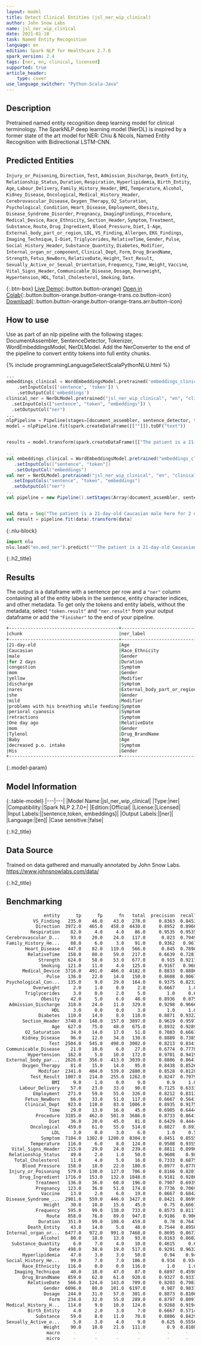 ```yaml
---
layout: model
title: Detect Clinical Entities (jsl_ner_wip_clinical)
author: John Snow Labs
name: jsl_ner_wip_clinical
date: 2021-01-18
task: Named Entity Recognition
language: en
edition: Spark NLP for Healthcare 2.7.0
spark_version: 2.4
tags: [ner, en, clinical, licensed]
supported: true
article_header:
    type: cover
use_language_switcher: "Python-Scala-Java"
---
```



## Description


Pretrained named entity recognition deep learning model for clinical terminology. The SparkNLP deep learning model (NerDL) is inspired by a former state of the art model for NER: Chiu & Nicols, Named Entity Recognition with Bidirectional LSTM-CNN. 


## Predicted Entities 
`Injury_or_Poisoning`, `Direction`, `Test`, `Admission_Discharge`, `Death_Entity`, `Relationship_Status`, `Duration`, `Respiration`, `Hyperlipidemia`, `Birth_Entity`, `Age`, `Labour_Delivery`, `Family_History_Header`, `BMI`, `Temperature`, `Alcohol`, `Kidney_Disease`, `Oncological`, `Medical_History_Header`, `Cerebrovascular_Disease`, `Oxygen_Therapy`, `O2_Saturation`, `Psychological_Condition`, `Heart_Disease`, `Employment`, `Obesity`, `Disease_Syndrome_Disorder`, `Pregnancy`, `ImagingFindings`, `Procedure`, `Medical_Device`, `Race_Ethnicity`, `Section_Header`, `Symptom`, `Treatment`, `Substance`, `Route`, `Drug_Ingredient`, `Blood_Pressure`, `Diet`, `I-Age`, `External_body_part_or_region`, `LDL`, `VS_Finding`, `Allergen`, `EKG_Findings`, `Imaging_Technique`, `I-Diet`, `Triglycerides`, `RelativeTime`, `Gender`, `Pulse`, `Social_History_Header`, `Substance_Quantity`, `Diabetes`, `Modifier`, `Internal_organ_or_component`, `Clinical_Dept`, `Form`, `Drug_BrandName`, `Strength`, `Fetus_NewBorn`, `RelativeDate`, `Height`, `Test_Result`, `Sexually_Active_or_Sexual_Orientation`, `Frequency`, `Time`, `Weight`, `Vaccine`, `Vital_Signs_Header`, `Communicable_Disease`, `Dosage`, `Overweight`, `Hypertension`, `HDL`, `Total_Cholesterol`, `Smoking`, `Date`.


{:.btn-box}
[Live Demo](https://demo.johnsnowlabs.com/healthcare/NER_JSL/){:.button.button-orange}
[Open in Colab](https://colab.research.google.com/github/JohnSnowLabs/spark-nlp-workshop/blob/master/tutorials/streamlit_notebooks/healthcare/NER_JSL.ipynb){:.button.button-orange.button-orange-trans.co.button-icon}
[Download](https://s3.amazonaws.com/auxdata.johnsnowlabs.com/clinical/models/jsl_ner_wip_clinical_en_2.6.5_2.4_1609505628141.zip){:.button.button-orange.button-orange-trans.arr.button-icon}




## How to use


Use as part of an nlp pipeline with the following stages: DocumentAssembler, SentenceDetector, Tokenizer, WordEmbeddingsModel, NerDLModel. Add the NerConverter to the end of the pipeline to convert entity tokens into full entity chunks.


<div class="tabs-box" markdown="1">


{% include programmingLanguageSelectScalaPythonNLU.html %}




```python
...
embeddings_clinical = WordEmbeddingsModel.pretrained('embeddings_clinical', 'en', 'clinical/models') \
    .setInputCols(['sentence', 'token']) \
    .setOutputCol('embeddings')
clinical_ner = NerDLModel.pretrained("jsl_ner_wip_clinical", "en", "clinical/models") \
  .setInputCols(["sentence", "token", "embeddings"]) \
  .setOutputCol("ner")
...
nlpPipeline = Pipeline(stages=[document_assembler, sentence_detector, tokenizer, embeddings_clinical,  clinical_ner, ner_converter])
model = nlpPipeline.fit(spark.createDataFrame([[""]]).toDF("text"))


results = model.transform(spark.createDataFrame([["The patient is a 21-day-old Caucasian male here for 2 days of congestion - mom has been suctioning yellow discharge from the patient's nares, plus she has noticed some mild problems with his breathing while feeding (but negative for any perioral cyanosis or retractions). One day ago, mom also noticed a tactile temperature and gave the patient Tylenol. Baby also has had some decreased p.o. intake. His normal breast-feeding is down from 20 minutes q.2h. to 5 to 10 minutes secondary to his respiratory congestion. He sleeps well, but has been more tired and has been fussy over the past 2 days. The parents noticed no improvement with albuterol treatments given in the ER. His urine output has also decreased; normally he has 8 to 10 wet and 5 dirty diapers per 24 hours, now he has down to 4 wet diapers per 24 hours. Mom denies any diarrhea. His bowel movements are yellow colored and soft in nature."]], ["text"]))


```


```scala
...
val embeddings_clinical = WordEmbeddingsModel.pretrained("embeddings_clinical", "en", "clinical/models")
   .setInputCols(["sentence", "token"])
   .setOutputCol("embeddings")
val ner = NerDLModel.pretrained("jsl_ner_wip_clinical", "en", "clinical/models") 
  .setInputCols("sentence", "token", "embeddings")
  .setOutputCol("ner")
...
val pipeline = new Pipeline().setStages(Array(document_assembler, sentence_detector, tokenizer, embeddings_clinical, ner, ner_converter))


val data = Seq("The patient is a 21-day-old Caucasian male here for 2 days of congestion - mom has been suctioning yellow discharge from the patient's nares, plus she has noticed some mild problems with his breathing while feeding (but negative for any perioral cyanosis or retractions). One day ago, mom also noticed a tactile temperature and gave the patient Tylenol. Baby also has had some decreased p.o. intake. His normal breast-feeding is down from 20 minutes q.2h. to 5 to 10 minutes secondary to his respiratory congestion. He sleeps well, but has been more tired and has been fussy over the past 2 days. The parents noticed no improvement with albuterol treatments given in the ER. His urine output has also decreased; normally he has 8 to 10 wet and 5 dirty diapers per 24 hours, now he has down to 4 wet diapers per 24 hours. Mom denies any diarrhea. His bowel movements are yellow colored and soft in nature.").toDF("text")
val result = pipeline.fit(data).transform(data)
```




{:.nlu-block}
```python
import nlu
nlu.load("en.med_ner").predict("""The patient is a 21-day-old Caucasian male here for 2 days of congestion - mom has been suctioning yellow discharge from the patient's nares, plus she has noticed some mild problems with his breathing while feeding (but negative for any perioral cyanosis or retractions). One day ago, mom also noticed a tactile temperature and gave the patient Tylenol. Baby also has had some decreased p.o. intake. His normal breast-feeding is down from 20 minutes q.2h. to 5 to 10 minutes secondary to his respiratory congestion. He sleeps well, but has been more tired and has been fussy over the past 2 days. The parents noticed no improvement with albuterol treatments given in the ER. His urine output has also decreased; normally he has 8 to 10 wet and 5 dirty diapers per 24 hours, now he has down to 4 wet diapers per 24 hours. Mom denies any diarrhea. His bowel movements are yellow colored and soft in nature.""")
```

</div>


{:.h2_title}
## Results
The output is a dataframe with a sentence per row and a ``"ner"`` column containing all of the entity labels in the sentence, entity character indices, and other metadata. To get only the tokens and entity labels, without the metadata, select ``"token.result"`` and ``"ner.result"`` from your output dataframe or add the ``"Finisher"`` to the end of your pipeline.


```bash
+-----------------------------------------+----------------------------+
|chunk                                    |ner_label                   |
+-----------------------------------------+----------------------------+
|21-day-old                               |Age                         |
|Caucasian                                |Race_Ethnicity              |
|male                                     |Gender                      |
|for 2 days                               |Duration                    |
|congestion                               |Symptom                     |
|mom                                      |Gender                      |
|yellow                                   |Modifier                    |
|discharge                                |Symptom                     |
|nares                                    |External_body_part_or_region|
|she                                      |Gender                      |
|mild                                     |Modifier                    |
|problems with his breathing while feeding|Symptom                     |
|perioral cyanosis                        |Symptom                     |
|retractions                              |Symptom                     |
|One day ago                              |RelativeDate                |
|mom                                      |Gender                      |
|Tylenol                                  |Drug_BrandName              |
|Baby                                     |Age                         |
|decreased p.o. intake                    |Symptom                     |
|His                                      |Gender                      |
+-----------------------------------------+----------------------------+
```
{:.model-param}
## Model Information


{:.table-model}
|---|---|
|Model Name:|jsl_ner_wip_clinical|
|Type:|ner|
|Compatibility:|Spark NLP 2.7.0+|
|Edition:|Official|
|License:|Licensed|
|Input Labels:|[sentence,token, embeddings]|
|Output Labels:|[ner]|
|Language:|[en]|
|Case sensitive:|false|


{:.h2_title}
## Data Source
Trained on data gathered and manually annotated by John Snow Labs.
https://www.johnsnowlabs.com/data/


{:.h2_title}
## Benchmarking
```bash
              entity      tp      fp      fn   total  precision  recall      f1
          VS_Finding   235.0    46.0    43.0   278.0     0.8363  0.8453  0.8408
           Direction  3972.0   465.0   458.0  4430.0     0.8952  0.8966  0.8959
         Respiration    82.0     4.0     4.0    86.0     0.9535  0.9535  0.9535
Cerebrovascular_D...    93.0    20.0    24.0   117.0      0.823  0.7949  0.8087
Family_History_He...    88.0     6.0     3.0    91.0     0.9362   0.967  0.9514
       Heart_Disease   447.0    82.0   119.0   566.0      0.845  0.7898  0.8164
        RelativeTime   158.0    80.0    59.0   217.0     0.6639  0.7281  0.6945
            Strength   624.0    58.0    53.0   677.0      0.915  0.9217  0.9183
             Smoking   121.0    11.0     4.0   125.0     0.9167   0.968  0.9416
      Medical_Device  3716.0   491.0   466.0  4182.0     0.8833  0.8886  0.8859
               Pulse   136.0    22.0    14.0   150.0     0.8608  0.9067  0.8831
Psychological_Con...   135.0     9.0    29.0   164.0     0.9375  0.8232  0.8766
          Overweight     2.0     1.0     0.0     2.0     0.6667     1.0     0.8
       Triglycerides     3.0     0.0     2.0     5.0        1.0     0.6    0.75
             Obesity    42.0     5.0     6.0    48.0     0.8936   0.875  0.8842
 Admission_Discharge   318.0    24.0    11.0   329.0     0.9298  0.9666  0.9478
                 HDL     3.0     0.0     0.0     3.0        1.0     1.0     1.0
            Diabetes   110.0    14.0     8.0   118.0     0.8871  0.9322  0.9091
      Section_Header  3740.0   148.0   157.0  3897.0     0.9619  0.9597  0.9608
                 Age   627.0    75.0    48.0   675.0     0.8932  0.9289  0.9107
       O2_Saturation    34.0    14.0    17.0    51.0     0.7083  0.6667  0.6869
      Kidney_Disease    96.0    12.0    34.0   130.0     0.8889  0.7385  0.8067
                Test  2504.0   545.0   498.0  3002.0     0.8213  0.8341  0.8276
Communicable_Disease    21.0    10.0     6.0    27.0     0.6774  0.7778  0.7241
        Hypertension   162.0     5.0    10.0   172.0     0.9701  0.9419  0.9558
External_body_par...  2626.0   356.0   413.0  3039.0     0.8806  0.8641  0.8723
      Oxygen_Therapy    81.0    15.0    14.0    95.0     0.8438  0.8526  0.8482
            Modifier  2341.0   404.0   539.0  2880.0     0.8528  0.8128  0.8324
         Test_Result  1007.0   214.0   255.0  1262.0     0.8247  0.7979  0.8111
                 BMI     9.0     1.0     0.0     9.0        0.9     1.0  0.9474
     Labour_Delivery    57.0    23.0    33.0    90.0     0.7125  0.6333  0.6706
          Employment   271.0    59.0    55.0   326.0     0.8212  0.8313  0.8262
       Fetus_NewBorn    66.0    33.0    51.0   117.0     0.6667  0.5641  0.6111
       Clinical_Dept   923.0   110.0    83.0  1006.0     0.8935  0.9175  0.9053
                Time    29.0    13.0    16.0    45.0     0.6905  0.6444  0.6667
           Procedure  3185.0   462.0   501.0  3686.0     0.8733  0.8641  0.8687
                Diet    36.0    20.0    45.0    81.0     0.6429  0.4444  0.5255
         Oncological   459.0    61.0    55.0   514.0     0.8827   0.893  0.8878
                 LDL     3.0     0.0     3.0     6.0        1.0     0.5  0.6667
             Symptom  7104.0  1302.0  1200.0  8304.0     0.8451  0.8555  0.8503
         Temperature   116.0     6.0     8.0   124.0     0.9508  0.9355  0.9431
  Vital_Signs_Header   215.0    29.0    24.0   239.0     0.8811  0.8996  0.8903
 Relationship_Status    49.0     2.0     1.0    50.0     0.9608    0.98  0.9703
   Total_Cholesterol    11.0     4.0     5.0    16.0     0.7333  0.6875  0.7097
      Blood_Pressure   158.0    18.0    22.0   180.0     0.8977  0.8778  0.8876
 Injury_or_Poisoning   579.0   130.0   127.0   706.0     0.8166  0.8201  0.8184
     Drug_Ingredient  1716.0   153.0   132.0  1848.0     0.9181  0.9286  0.9233
           Treatment   136.0    36.0    60.0   196.0     0.7907  0.6939  0.7391
           Pregnancy   123.0    36.0    51.0   174.0     0.7736  0.7069  0.7387
             Vaccine    13.0     2.0     6.0    19.0     0.8667  0.6842  0.7647
Disease_Syndrome_...  2981.0   559.0   446.0  3427.0     0.8421  0.8699  0.8557
              Height    30.0    10.0    15.0    45.0       0.75  0.6667  0.7059
           Frequency   595.0    99.0   138.0   733.0     0.8573  0.8117  0.8339
               Route   858.0    76.0    89.0   947.0     0.9186   0.906  0.9123
            Duration   351.0    99.0   108.0   459.0       0.78  0.7647  0.7723
        Death_Entity    43.0    14.0     5.0    48.0     0.7544  0.8958   0.819
Internal_organ_or...  6477.0   972.0   991.0  7468.0     0.8695  0.8673  0.8684
             Alcohol    80.0    18.0    13.0    93.0     0.8163  0.8602  0.8377
  Substance_Quantity     6.0     7.0     4.0    10.0     0.4615     0.6  0.5217
                Date   498.0    38.0    19.0   517.0     0.9291  0.9632  0.9459
      Hyperlipidemia    47.0     3.0     3.0    50.0       0.94    0.94    0.94
Social_History_He...    99.0     7.0     7.0   106.0      0.934   0.934   0.934
      Race_Ethnicity   116.0     0.0     0.0   116.0        1.0     1.0     1.0
   Imaging_Technique    40.0    18.0    47.0    87.0     0.6897  0.4598  0.5517
      Drug_BrandName   859.0    62.0    61.0   920.0     0.9327  0.9337  0.9332
        RelativeDate   566.0   124.0   143.0   709.0     0.8203  0.7983  0.8091
              Gender  6096.0    80.0   101.0  6197.0      0.987  0.9837  0.9854
              Dosage   244.0    31.0    57.0   301.0     0.8873  0.8106  0.8472
                Form   234.0    32.0    55.0   289.0     0.8797  0.8097  0.8432
Medical_History_H...   114.0     9.0    10.0   124.0     0.9268  0.9194  0.9231
        Birth_Entity     4.0     2.0     3.0     7.0     0.6667  0.5714  0.6154
           Substance    59.0     8.0    11.0    70.0     0.8806  0.8429  0.8613
Sexually_Active_o...     5.0     3.0     4.0     9.0      0.625  0.5556  0.5882
              Weight    90.0    10.0    21.0   111.0        0.9  0.8108  0.8531
               macro     -       -       -       -          -      -     0.8148
               micro     -       -       -       -          -      -     0.8788
```
<!--stackedit_data:
eyJoaXN0b3J5IjpbNzQ2NDA5MTU3LDE0ODUxNzgzOTVdfQ==
-->